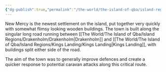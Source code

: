 ```yaml
---
{"dg-publish":true,"permalink":"/the-world/the-island-of-qba/island-regions/the-desert/settlements/new-mercy/"}
---
```


New Mercy is the newest settlement on the island, put together very quickly with somewhat flimsy looking wooden buildings. The town is built along the singular long road running between [[The World/The Island of Qba/Island Regions/Drakenholm/Drakenholm\|Drakenholm]] and [[The World/The Island of Qba/Island Regions/Kings Landing/Kings Landing\|Kings Landing]], with buildings split either side of the road. 

The aim of the town was to generally improve defences and create a quicker response to potential caravan attacks along this critical route.